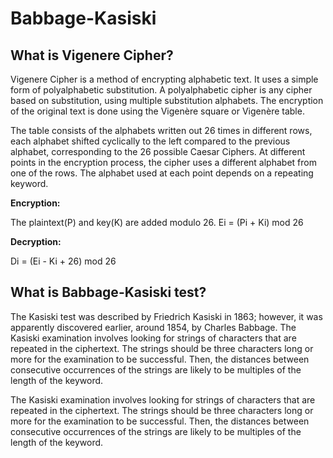 # Babbage-Kasiski

## What is Vigenere Cipher?
Vigenere Cipher is a method of encrypting alphabetic text. It uses a simple form of polyalphabetic substitution. A polyalphabetic cipher is any cipher based on substitution, using multiple substitution alphabets. The encryption of the original text is done using the Vigenère square or Vigenère table.

The table consists of the alphabets written out 26 times in different rows, each alphabet shifted cyclically to the left compared to the previous alphabet, corresponding       to the 26 possible Caesar Ciphers.
At different points in the encryption process, the cipher uses a different alphabet from one of the rows.
The alphabet used at each point depends on a repeating keyword.

__Encryption:__

The plaintext(P) and key(K) are added modulo 26.
Ei = (Pi + Ki) mod 26

__Decryption:__

Di = (Ei - Ki + 26) mod 26

## What is Babbage-Kasiski test?
The Kasiski test was described by Friedrich Kasiski in 1863; however, it was apparently discovered earlier, around 1854, by Charles Babbage. The Kasiski examination involves looking for strings of characters that are repeated in the ciphertext. The strings should be three characters long or more for the examination to be successful. Then, the distances between consecutive occurrences of the strings are likely to be multiples of the length of the keyword.

The Kasiski examination involves looking for strings of characters that are repeated in the ciphertext. The strings should be three characters long or more for the examination to be successful. Then, the distances between consecutive occurrences of the strings are likely to be multiples of the length of the keyword.
